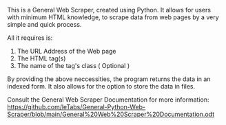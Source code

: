 This is a General Web Scraper, created using Python.
It allows for users with minimum HTML knowledge, to scrape data from 
web pages by a very simple and quick process.

All it requires is:
1) The URL Address of the Web page
2) The HTML tag(s)
3) The name of the tag's class ( Optional )

By providing the above neccessities, the program returns the data in an indexed form.
It also allows for the option to store the data in files.

Consult the General Web Scraper Documentation for more information:
https://github.com/leTabs/General-Python-Web-Scraper/blob/main/General%20Web%20Scraper%20Documentation.odt
